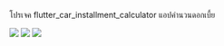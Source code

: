โปรเจค flutter_car_installment_calculator
แอปคำนวนดอกเบี้ย

<img src="https://github.com/user-attachments/assets/f34fa844-31fa-46cf-b837-cc08cd6d0e9b">
<img src="https://github.com/user-attachments/assets/a0c0d404-2bae-4f20-8457-108d7651a2a9">
<img src="https://github.com/user-attachments/assets/74fc1ab6-556c-42a4-a248-b526fb10e25a">

